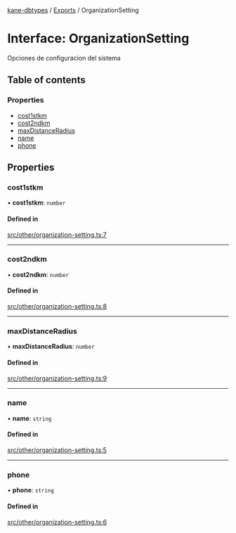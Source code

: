 [kane-dbtypes](../README.md) / [Exports](../modules.md) / OrganizationSetting

# Interface: OrganizationSetting

Opciones de configuracion del sistema

## Table of contents

### Properties

- [cost1stkm](OrganizationSetting.md#cost1stkm)
- [cost2ndkm](OrganizationSetting.md#cost2ndkm)
- [maxDistanceRadius](OrganizationSetting.md#maxdistanceradius)
- [name](OrganizationSetting.md#name)
- [phone](OrganizationSetting.md#phone)

## Properties

### cost1stkm

• **cost1stkm**: `number`

#### Defined in

[src/other/organization-setting.ts:7](https://github.com/gatitolabs/kane-dbtypes/blob/b301f64/src/other/organization-setting.ts#L7)

___

### cost2ndkm

• **cost2ndkm**: `number`

#### Defined in

[src/other/organization-setting.ts:8](https://github.com/gatitolabs/kane-dbtypes/blob/b301f64/src/other/organization-setting.ts#L8)

___

### maxDistanceRadius

• **maxDistanceRadius**: `number`

#### Defined in

[src/other/organization-setting.ts:9](https://github.com/gatitolabs/kane-dbtypes/blob/b301f64/src/other/organization-setting.ts#L9)

___

### name

• **name**: `string`

#### Defined in

[src/other/organization-setting.ts:5](https://github.com/gatitolabs/kane-dbtypes/blob/b301f64/src/other/organization-setting.ts#L5)

___

### phone

• **phone**: `string`

#### Defined in

[src/other/organization-setting.ts:6](https://github.com/gatitolabs/kane-dbtypes/blob/b301f64/src/other/organization-setting.ts#L6)
